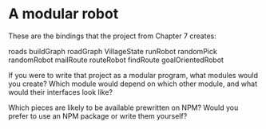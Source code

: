 # A modular robot

These are the bindings that the project from Chapter 7 creates:

roads
buildGraph
roadGraph
VillageState
runRobot
randomPick
randomRobot
mailRoute
routeRobot
findRoute
goalOrientedRobot

If you were to write that project as a modular program, what modules would you create? Which module would depend on which other module, and what would their interfaces look like?

Which pieces are likely to be available prewritten on NPM? Would you prefer to use an NPM package or write them yourself?
